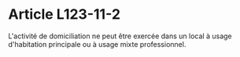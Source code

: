 # Article L123-11-2

L'activité de domiciliation ne peut être exercée dans un local à usage  d'habitation principale ou à usage mixte professionnel.